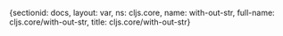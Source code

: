 {sectionid: docs, layout: var, ns: cljs.core, name: with-out-str, full-name: cljs.core/with-out-str,
  title: cljs.core/with-out-str}

